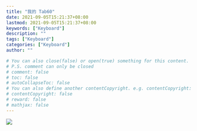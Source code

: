 ```yaml
---
title: "我的 Tab60"
date: 2021-09-05T15:21:37+08:00
lastmod: 2021-09-05T15:21:37+08:00
keywords: ["Keyboard"]
description: ""
tags: ["Keyboard"]
categories: ["Keyboard"]
author: ""

# You can also close(false) or open(true) something for this content.
# P.S. comment can only be closed
# comment: false
# toc: false
# autoCollapseToc: false
# You can also define another contentCopyright. e.g. contentCopyright: "This is another copyright."
# contentCopyright: false
# reward: false
# mathjax: false
---
```


![](/keyboard.jpg)
<!--more-->
